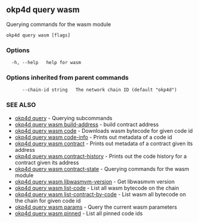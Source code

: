 ## okp4d query wasm

Querying commands for the wasm module

```
okp4d query wasm [flags]
```

### Options

```
  -h, --help   help for wasm
```

### Options inherited from parent commands

```
      --chain-id string   The network chain ID (default "okp4d")
```

### SEE ALSO

* [okp4d query](okp4d_query.md)	 - Querying subcommands
* [okp4d query wasm build-address](okp4d_query_wasm_build-address.md)	 - build contract address
* [okp4d query wasm code](okp4d_query_wasm_code.md)	 - Downloads wasm bytecode for given code id
* [okp4d query wasm code-info](okp4d_query_wasm_code-info.md)	 - Prints out metadata of a code id
* [okp4d query wasm contract](okp4d_query_wasm_contract.md)	 - Prints out metadata of a contract given its address
* [okp4d query wasm contract-history](okp4d_query_wasm_contract-history.md)	 - Prints out the code history for a contract given its address
* [okp4d query wasm contract-state](okp4d_query_wasm_contract-state.md)	 - Querying commands for the wasm module
* [okp4d query wasm libwasmvm-version](okp4d_query_wasm_libwasmvm-version.md)	 - Get libwasmvm version
* [okp4d query wasm list-code](okp4d_query_wasm_list-code.md)	 - List all wasm bytecode on the chain
* [okp4d query wasm list-contract-by-code](okp4d_query_wasm_list-contract-by-code.md)	 - List wasm all bytecode on the chain for given code id
* [okp4d query wasm params](okp4d_query_wasm_params.md)	 - Query the current wasm parameters
* [okp4d query wasm pinned](okp4d_query_wasm_pinned.md)	 - List all pinned code ids
